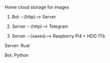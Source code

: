 Home cloud storage for images

1) Bot --(http)--> Server

2) Server --(http)--> Telegram 

3) Server --(saves)--> Raspberry Pi4 + HDD 1Tb


Server: Rust

Bot: Python